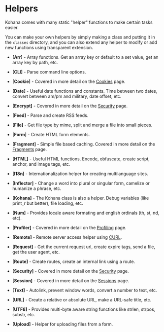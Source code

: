 # Helpers

Kohana comes with many static "helper" functions to make certain tasks easier.

You can make your own helpers by simply making a class and putting it in the `classes` directory, and you can also extend any helper to modify or add new functions using transparent extension.

 - **[Arr]** - Array functions. Get an array key or default to a set value, get an array key by path, etc.

 - **[CLI]** - Parse command line options.

 - **[Cookie]** - Covered in more detail on the [Cookies](cookies) page.

 - **[Date]** - Useful date functions and constants. Time between two dates, convert between am/pm and military, date offset, etc.

 - **[Encrypt]** - Covered in more detail on the [Security](security) page.

 - **[Feed]** - Parse and create RSS feeds.

 - **[File]** - Get file type by mime, split and merge a file into small pieces.

 - **[Form]** - Create HTML form elements.

 - **[Fragment]** - Simple file based caching. Covered in more detail on the [Fragments](fragments) page.

 - **[HTML]** - Useful HTML functions. Encode, obfuscate, create script, anchor, and image tags, etc.

 - **[I18n]** - Internationalization helper for creating multilanguage sites.

 - **[Inflector]** - Change a word into plural or singular form, camelize or humanize a phrase, etc.

 - **[Kohana]** - The Kohana class is also a helper. Debug variables (like print_r but better), file loading, etc.

 - **[Num]** - Provides locale aware formating and english ordinals (th, st, nd, etc).

 - **[Profiler]** - Covered in more detail on the [Profiling](profiling) page.

 - **[Remote]** - Remote server access helper using [CURL](http://php.net/curl).

 - **[Request]** - Get the current request url, create expire tags, send a file, get the user agent, etc.

 - **[Route]** - Create routes, create an internal link using a route.

 - **[Security]** - Covered in more detail on the [Security](security) page.

 - **[Session]** - Covered in more detail on the [Sessions](sessions) page.

 - **[Text]** - Autolink, prevent window words, convert a number to text, etc.

 - **[URL]** - Create a relative or absolute URL, make a URL-safe title, etc.

 - **[UTF8]** - Provides multi-byte aware string functions like strlen, strpos, substr, etc.

 - **[Upload]** - Helper for uploading files from a form.
